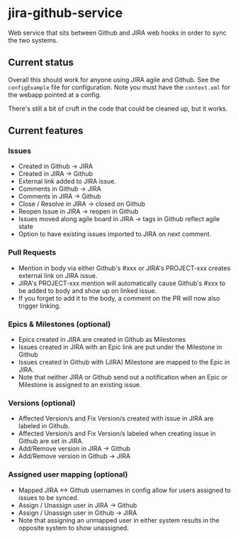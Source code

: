 jira-github-service
===================

Web service that sits between Github and JIRA web hooks in order to sync the two systems.

## Current status
Overall this should work for anyone using JIRA agile and Github. See the `configExample` file for configuration. Note you must have the `context.xml` for the webapp pointed at a config.

There's still a bit of cruft in the code that could be cleaned up, but it works.

## Current features
### Issues
* Created in Github -> JIRA
* Created in JIRA -> Github
* External link added to JIRA issue.
* Comments in Github -> JIRA
* Comments in JIRA -> Github
* Close / Resolve in JIRA -> closed on Github
* Reopen Issue in JIRA -> reopen in Github
* Issues moved along agile board in JIRA -> tags in Github reflect agile state
* Option to have existing issues imported to JIRA on next comment. 

### Pull Requests
* Mention in body via either Github's #xxx or JIRA's PROJECT-xxx creates external link on JIRA issue.
* JIRA's PROJECT-xxx mention will automatically cause Github's #xxx to be added to body and show up on linked issue.
* If you forget to add it to the body, a comment on the PR will now also trigger linking. 

### Epics & Milestones (optional)
* Epics created in JIRA are created in Github as Milestones
* Issues created in JIRA with an Epic link are put under the Milestone in Github
* Issues created in Github with (JIRA) Milestone are mapped to the Epic in JIRA. 
* Note that neither JIRA or Github send out a notification when an Epic or Milestone is assigned to an existing issue.

### Versions (optional)
* Affected Version/s and Fix Version/s created with issue in JIRA are labeled in Github.
* Affected Version/s and Fix Version/s labeled when creating issue in Github are set in JIRA.
* Add/Remove version in JIRA -> Github
* Add/Remove version in Github -> JIRA
 
### Assigned user mapping (optional)
* Mapped JIRA <-> Github usernames in config allow for users assigned to issues to be synced.
* Assign / Unassign user in JIRA -> Github
* Assign / Unassign user in Github -> JIRA
* Note that assigning an unmapped user in either system results in the opposite system to show unassigned.
